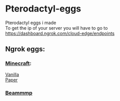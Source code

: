 # Pterodactyl-eggs
Pterodactyl eggs i made <br />
To get the ip of your server you will have to go to https://dashboard.ngrok.com/cloud-edge/endpoints

## Ngrok eggs:
### [Minecraft](https://github.com/Bertogim/pterodactyl-eggs/tree/main/Minecraft): 
[Vanilla](https://github.com/Bertogim/pterodactyl-eggs/blob/main/Minecraft/egg-vanilla-ngrok.json) <br />
[Paper](https://github.com/Bertogim/pterodactyl-eggs/blob/main/Minecraft/egg-paper-ngrok.json)

### [Beammmp](https://github.com/Bertogim/pterodactyl-eggs/blob/main/Beammp/egg-beam-mp-ngrok.json)

